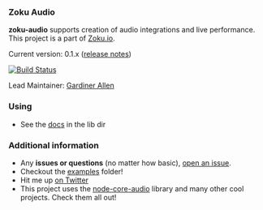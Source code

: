 ### Zoku Audio

**zoku-audio** supports creation of audio integrations and live performance. This project is a part of [Zoku.io](http://zoku.io).

Current version: 0.1.x ([release notes](https://github.com/aphexddb/zoku-audio/issues?q=is%3Aclosed+label%3A%22release+notes%22))

[![Build Status](https://secure.travis-ci.org/aphexddb/zoku-audio.svg)](http://travis-ci.org/aphexddb/zoku-audio)

Lead Maintainer: [Gardiner Allen](https://github.com/aphexddb)

### Using

- See the [docs](lib/README.md) in the lib dir

### Additional information

- Any **issues or questions** (no matter how basic), [open an issue](https://github.com/aphexddb/zoku-audio/issues/new).
- Checkout the [examples](examples) folder!
- Hit me up [on Twitter](https://twitter.com/aphexddb)
- This project uses the [node-core-audio](https://github.com/ZECTBynmo/node-core-audio) library and many other cool projects. Check them all out!
